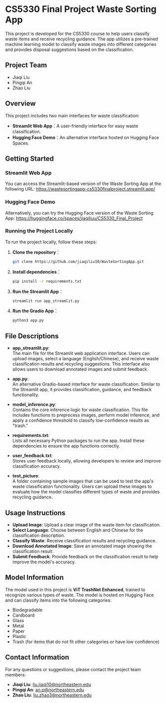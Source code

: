 # CS5330 Final Project Waste Sorting App
This project is developed for the CS5330 course to help users classify waste items and receive recycling guidance.  The app utilizes a pre-trained machine learning model to classify waste images into different categories and provides disposal suggestions based on the classification.
## Project Team
- Jiaqi Liu
- Pingqi An
- Zhao Liu

## Overview

This project includes two main interfaces for waste classification:
- **Streamlit Web App**：A user-friendly interface for easy waste classification.
- **Hugging Face Demo**：An alternative interface hosted on Hugging Face Spaces.

## Getting Started

### Streamlit Web App
You can access the Streamlit-based version of the Waste Sorting App at the following URL: https://wastesortingapp-cs5330finalproject.streamlit.app/

### Hugging Face Demo
Alternatively, you can try the Hugging Face version of the Waste Sorting App: https://huggingface.co/spaces/jiaqiliuu/CS5330_Final_Project

### Running the Project Locally
To run the project locally, follow these steps:
1. **Clone the repository**：
   ```bash
   git clone https://github.com/jiaqiliu10/WasteSortingApp.git
2. **Install dependencies**：
   ```bash
   pip install -r requirements.txt
3. **Run the Streamlit App**：
   ```bash
   streamlit run app_streamlit.py
4. **Run the Gradio App**：
   ```bash
   python3 app.py

## File Descriptions

- **app_streamlit.py**:  
  The main file for the Streamlit web application interface. Users can upload images, select a language (English/Chinese), and receive waste classification results and recycling suggestions. This interface also allows users to download annotated images and submit feedback.

- **app.py**:  
  An alternative Gradio-based interface for waste classification. Similar to the Streamlit app, it provides classification, guidance, and feedback functionality.

- **model_inference.py**:  
  Contains the core inference logic for waste classification. This file includes functions to preprocess images, perform model inference, and apply a confidence threshold to classify low-confidence results as "trash."

- **requirements.txt**:  
  Lists all necessary Python packages to run the app. Install these dependencies to ensure the app functions correctly.

- **user_feedback.txt**:  
  Stores user feedback locally, allowing developers to review and improve classification accuracy.

- **test_picture**:  
  A folder containing sample images that can be used to test the app's waste classification functionality. Users can upload these images to evaluate how the model classifies different types of waste and provides recycling guidance.

## Usage Instructions

- **Upload Image**: Upload a clear image of the waste item for classification.
- **Select Language**: Choose between English and Chinese for the classification description.
- **Classify Waste**: Receive classification results and recycling guidance.
- **Download Annotated Image**: Save an annotated image showing the classification result.
- **Submit Feedback**: Provide feedback on the classification result to help improve the model's accuracy.

## Model Information

The model used in this project is **ViT TrashNet Enhanced**, trained to recognize various types of waste. The model is hosted on Hugging Face and can classify items into the following categories:

- Biodegradable
- Cardboard
- Glass
- Metal
- Paper
- Plastic
- Trash (for items that do not fit other categories or have low confidence)

## Contact Information

For any questions or suggestions, please contact the project team members:

- **Jiaqi Liu**: liu.jiaqi10@northeastern.edu
- **Pingqi An**: an.p@northeastern.edu
- **Zhao Liu**: liu.zhao3@northeastern.edu
